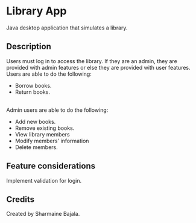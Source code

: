 # Library App
Java desktop application that simulates a library.

## Description
Users must log in to access the library. If they are an admin, they are provided with admin features or else they are provided with user features. <br/>
Users are able to do the following:
- Borrow books.
- Return books. <br/> <br/>

Admin users are able to do the following: 
- Add new books.
- Remove existing books.
- View library members
- Modify members' information
- Delete members.

## Feature considerations
Implement validation for login.

## Credits
Created by Sharmaine Bajala.
